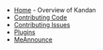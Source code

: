 * [Home](https://github.com/kandanapp/kandan/wiki) - Overview of Kandan
* [Contributing Code](https://github.com/kandanapp/kandan/wiki/How-to-Contribute-Code) 
* [Contributing Issues](https://github.com/kandanapp/kandan/wiki/How-to-Contribute-Issues)
* [Plugins](https://github.com/kandanapp/kandan/wiki/Plugins)
 * [MeAnnounce](https://github.com/kandanapp/kandan/wiki/Plugin-MeAnnounce)